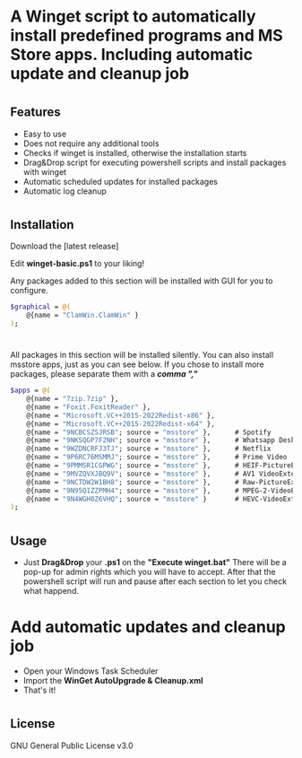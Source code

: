 # A Winget script to automatically install predefined programs and MS Store apps. Including automatic update and cleanup job
#
## Features

- Easy to use
- Does not require any additional tools
- Checks if winget is installed, otherwise the installation starts
- Drag&Drop script for executing powershell scripts and install packages with winget
- Automatic scheduled updates for installed packages
- Automatic log cleanup 
#
## Installation


Download the [latest release]

Edit **winget-basic.ps1** to your liking!

Any packages added to this section will be installed with GUI for you to configure.

```sh
$graphical = @(
    @{name = "ClamWin.ClamWin" }
);
```
#
All packages in this section will be installed silently. 
You can also install msstore apps, just as you can see below.
If you chose to install more packages, please separate them with a  ***comma ","***
```sh
$apps = @(
    @{name = "7zip.7zip" },
    @{name = "Foxit.FoxitReader" },
    @{name = "Microsoft.VC++2015-2022Redist-x86" },
    @{name = "Microsoft.VC++2015-2022Redist-x64" },
    @{name = "9NCBCSZSJRSB"; source = "msstore" },      # Spotify
    @{name = "9NKSQGP7F2NH"; source = "msstore" },      # Whatsapp Desktop
    @{name = "9WZDNCRFJ3TJ"; source = "msstore" },      # Netflix
    @{name = "9P6RC76MSMMJ"; source = "msstore" },      # Prime Video
    @{name = "9PMMSR1CGPWG"; source = "msstore" },      # HEIF-PictureExtension
    @{name = "9MVZQVXJBQ9V"; source = "msstore" },      # AV1 VideoExtension
    @{name = "9NCTDW2W1BH8"; source = "msstore" },      # Raw-PictureExtension
    @{name = "9N95Q1ZZPMH4"; source = "msstore" },      # MPEG-2-VideoExtension
    @{name = "9N4WGH0Z6VHQ"; source = "msstore" }       # HEVC-VideoExtension
);
```

#
## Usage

- Just **Drag&Drop** your **.ps1** on the **"Execute winget.bat"**
There will be a pop-up for admin rights which you will have to accept.
After that the powershell script will run and pause after each section to let you check what happend.

# Add automatic updates and cleanup job
- Open your Windows Task Scheduler 
- Import the **WinGet AutoUpgrade & Cleanup.xml**
- That's it!
#

#
## License

GNU General Public License v3.0



